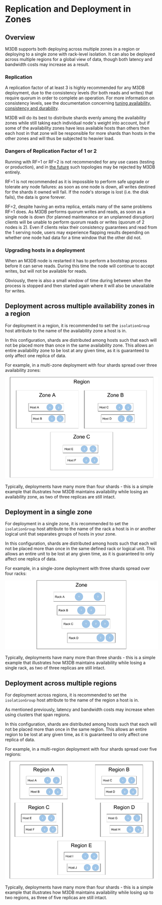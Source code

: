 # Replication and Deployment in Zones

## Overview

M3DB supports both deploying across multiple zones in a region or deploying to a single zone with rack-level isolation. It can also be deployed across multiple regions for a global view of data, though both latency and bandwidth costs may increase as a result.

### Replication

A replication factor of at least 3 is highly recommended for any M3DB deployment, due to the consistency levels (for both reads and writes) that require quorum in order to complete an operation. For more information on consistency levels, see the documentation concerning [tuning availability, consistency and durability](availability_consistency_durability.md).

M3DB will do its best to distribute shards evenly among the availability zones while still taking each individual node's weight into account, but if some of the availability zones have less available hosts than others then each host in that zone will be responsible for more shards than hosts in the other zones and will thus be subjected to heavier load.


### Dangers of Replication Factor of 1 or 2

Running with RF=1 or RF=2 is not recommended for any use cases (testing or production), and in [the future][1107] such
topologies may be rejected by M3DB entirely.

RF=1 is not recommended as it is impossible to perform safe upgrade or tolerate any node failures: as soon as one node
is down, all writes destined for the shards it owned will fail. If the node's storage is lost (i.e. the disk fails), the
data is gone forever.

RF=2, despite having an extra replica, entails many of the same problems RF=1 does. As M3DB performs quorum writes and
reads, as soon as a single node is down (for planned maintenance or an unplanned disruption) clients will be unable to
perform quorum reads or writes (quorum of 2 nodes is 2). Even if clients relax their consistency guarantees and read
from the 1 serving node, users may experience flapping results depending on whether one node had data for a time window
that the other did not.

### Upgrading hosts in a deployment

When an M3DB node is restarted it has to perform a bootstrap process before it can serve reads. During this time the node will continue to accept writes, but will not be available for reads.

Obviously, there is also a small window of time during between when the process is stopped and then started again where it will also be unavailable for writes.

## Deployment across multiple availability zones in a region

For deployment in a region, it is recommended to set the `isolationGroup` host attribute to the name of the availability zone a host is in.

In this configuration, shards are distributed among hosts such that each will not be placed more than once in the same availability zone. This allows an entire availability zone to be lost at any given time, as it is guaranteed to only affect one replica of data.

For example, in a multi-zone deployment with four shards spread over three availability zones:

![Replication Region](replication_region.png)

Typically, deployments have many more than four shards - this is a simple example that illustrates how M3DB maintains availability while losing an availability zone, as two of three replicas are still intact.

## Deployment in a single zone

For deployment in a single zone, it is recommended to set the `isolationGroup` host attribute to the name of the rack a host is in or another logical unit that separates groups of hosts in your zone.

In this configuration, shards are distributed among hosts such that each will not be placed more than once in the same defined rack or logical unit. This allows an entire unit to be lost at any given time, as it is guaranteed to only affect one replica of data.

For example, in a single-zone deployment with three shards spread over four racks:

![Replication Single Zone](replication_single_zone.png)

Typically, deployments have many more than three shards - this is a simple example that illustrates how M3DB maintains availability while losing a single rack, as two of three replicas are still intact.

## Deployment across multiple regions

For deployment across regions, it is recommended to set the `isolationGroup` host attribute to the name of the region a host is in.

As mentioned previously, latency and bandwidth costs may increase when using clusters that span regions.

In this configuration, shards are distributed among hosts such that each will not be placed more than once in the same region. This allows an entire region to be lost at any given time, as it is guaranteed to only affect one replica of data.

For example, in a multi-region deployment with four shards spread over five regions:

![Replication Global](replication_global.png)

Typically, deployments have many more than four shards - this is a simple example that illustrates how M3DB maintains availability while losing up to two regions, as three of five replicas are still intact.

[1107]: https://github.com/m3db/m3/issues/1107
